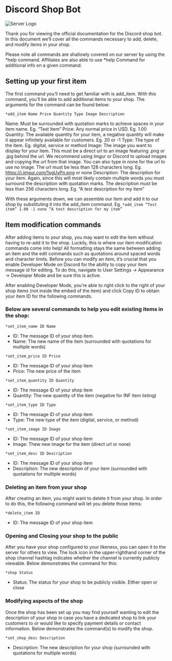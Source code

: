 # Discord Shop Bot
![Server Logo](https://i.imgur.com/EghS9yh.png)

Thank you for viewing the official documentation for the Discord shop bot. In this document we’ll cover all the commands necessary to add, delete, and modify items in your shop.

Please note all commands are shallowly covered on our server by using the *help command. Affiliates are also able to use *help Command for additional info on a given command.

## Setting up your first item
The first command you’ll need to get familiar with is add_item. With this command, you’ll be able to add additional items to your shop. The arguments for the command can be found below:

`*add_item Name Price Quantity Type Image Description`

Name: Must be surrounded with quotation marks to achieve spaces in your item name.
	Eg. “Test Item”
Price: Any normal price in USD.
	Eg. 1.00
Quantity: The available quantity for your item, a negative quantity will make it appear infinitely available for customers.
	Eg. 20 or -1
Type: The type of the item.
	Eg. digital, service or method
Image: The image you want to display for your item. This must be a direct url to an image featuring .png or .jpg behind the url. We recommend using Imgur or Discord to upload images and copying the url from that image. You can also type in none for the url to use no image. The url must be less than 128 characters long.
	Eg. https://i.imgur.com/1sgUyPn.png or none
Description: The description for your item. Again, since this will most likely contain multiple words you must surround the description with quotation marks. The description must be less than 256 characters long.
	Eg. “A test description for my item”

With these arguments down, we can assemble our item and add it to our shop by substituting it into the add_item command.
	Eg. `*add_item “Test item” 1.00 -1 none “A test description for my item”`

## Item modification commands
After adding items to your shop, you may want to edit the item without having to re-add it to the shop. Luckily, this is where our item modification commands come into help! All formatting stays the same between adding an item and the edit commands such as quotations around spaced words and character limits. 
Before you can modify an item, it’s crucial that you enable Developer Mode on Discord for the ability to copy your item message id for editing. To do this, navigate to User Settings -> Appearance -> Developer Mode and be sure this is active.

After enabling Developer Mode, you’re able to right click to the right of your shop items (not inside the embed of the item) and click Copy ID to obtain your item ID for the following commands.

### Below are several commands to help you edit existing items in the shop:

`*set_item_name ID Name`

* ID: The message ID of your shop item.
* Name: The new name of the item (surrounded with quotations for multiple words)

`*set_item_price ID Price`

* ID: The message ID of your shop item
* Price: The new price of the item

`*set_item_quantity ID Quantity`

* ID: The message ID of your shop item
* Quantity: The new quantity of the item (negative for INF item listing)

`*set_item_type ID Type`

* ID: The message ID of your shop item
* Type: The new type of the item (digital, service, or method)

`*set_item_image ID Image`

* ID: The message ID of your shop item
* Image: Thew new image for the item (direct url or none)

`*set_item_desc ID Description`

* ID: The message ID of your shop item
* Description: The new description of your item (surrounded with quotations for multiple words)

### Deleting an item from your shop
After creating an item, you might want to delete it from your shop. In order to do this, the following command will let you delete those items:

`*delete_item ID`

* ID: The message ID of your shop item

### Opening and Closing your shop to the public
After you have your shop configured to your likeness, you can open it to the server for others to view. The lock icon in the upper-righthand corner of the shop channel hashtag indicates whether the channel is currently publicly viewable. Below demonstrates the command for this:

`*shop Status`

* Status: The status for your shop to be publicly visible. Either open or close

### Modifying aspects of the shop
Once the shop has been set up you may find yourself wanting to edit the description of your shop in case you have a dedicated shop to link your customers to or would like to specify payment details or contact information. Below demonstrates the command(s) to modify the shop.

`*set_shop_desc Description`

* Description: The new description for your shop (surrounded with quotations for multiple words)
